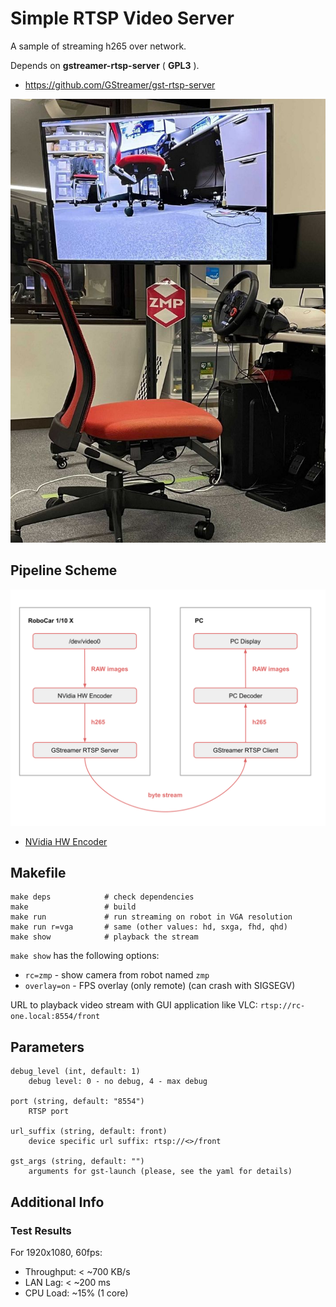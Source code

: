 # Simple RTSP Video Server

A sample of streaming h265 over network.

Depends on **gstreamer-rtsp-server** ( **GPL3** ).
* https://github.com/GStreamer/gst-rtsp-server

![](docs/monitoring.jpg)

## Pipeline Scheme

![](docs/video_pipeline.svg)

* [NVidia HW Encoder](https://developer.nvidia.com/nvidia-video-codec-sdk)

## Makefile
```
make deps            # check dependencies
make                 # build
make run             # run streaming on robot in VGA resolution
make run r=vga       # same (other values: hd, sxga, fhd, qhd)
make show            # playback the stream
```
`make show` has the following options:

* `rc=zmp` - show camera from robot named `zmp`
* `overlay=on` - FPS overlay (only remote) (can crash with SIGSEGV)

URL to playback video stream with GUI application like VLC: `rtsp://rc-one.local:8554/front`

## Parameters

```
debug_level (int, default: 1)
    debug level: 0 - no debug, 4 - max debug

port (string, default: "8554")
    RTSP port

url_suffix (string, default: front)
    device specific url suffix: rtsp://<>/front

gst_args (string, default: "")
    arguments for gst-launch (please, see the yaml for details)
```

## Additional Info

### Test Results
For 1920x1080, 60fps:

* Throughput: < ~700 KB/s
* LAN Lag: < ~200 ms
* CPU Load: ~15% (1 core)
